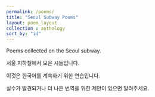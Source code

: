 ```yaml
---
permalink: /poems/
title: "Seoul Subway Poems"
layout: poem_layout
collection : anthology
sort_by: "id"
---
```


Poems collected on the Seoul subway.

서울 지하철에서 모은 시들입니다.

이것은 한국어를 계속하기 위한 연습입니다. 

실수가 발견되거나 더 나은 번역을 위한 제안이 있으면 알려주세요.
